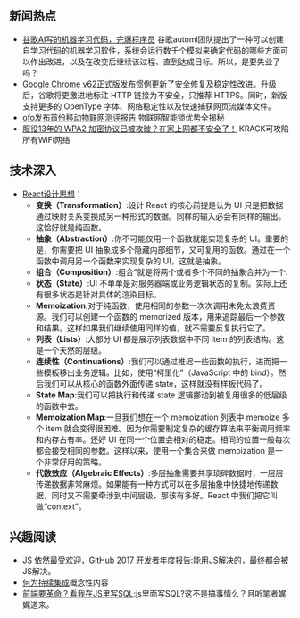 ## 新闻热点
- [谷歌AI写的机器学习代码，完爆程序员](https://www.060694.com/p/81cxd.html) 谷歌automl团队提出了一种可以创建自学习代码的机器学习软件，系统会运行数千个模拟来确定代码的哪些方面可以作出改进，以及在改变后继续该过程、直到达成目标。所以，是要失业了吗？
- [Google Chrome v62正式版发布](https://oschina.net/news/89707/google-chrome-62-0-3202-62)惯例更新了安全修复及稳定性改进。升级后，谷歌将更激进地标注 HTTP 链接为不安全，只推荐 HTTPS。同时，新版支持更多的 OpenType 字体、网络稳定性以及快速捕获网页流媒体文件。
- [ofo发布首份移动物联网测评报告](http://36kr.com/p/5098123.html) 物联网智能锁优势全揭秘
- [服役13年的 WPA2 加密协议已被攻破？在家上网都不安全了！](https://www.leiphone.com/news/201710/GFQDdArpEKh3PeyJ.html) KRACK可攻陷所有WiFi网络

## 技术深入

- [React设计思想](https://github.com/react-guide/react-basic)：
  - **变换（Transformation）**:设计 React 的核心前提是认为 UI 只是把数据通过映射关系变换成另一种形式的数据。同样的输入必会有同样的输出。这恰好就是纯函数。
  - **抽象（Abstraction）**:你不可能仅用一个函数就能实现复杂的 UI。重要的是，你需要把 UI 抽象成多个隐藏内部细节，又可复用的函数。通过在一个函数中调用另一个函数来实现复杂的 UI，这就是抽象。
  - **组合（Composition）**:组合”就是将两个或者多个不同的抽象合并为一个.
  - **状态（State）**:UI 不单单是对服务器端或业务逻辑状态的复制。实际上还有很多状态是针对具体的渲染目标。
  - **Memoization**:对于纯函数，使用相同的参数一次次调用未免太浪费资源。我们可以创建一个函数的 memorized 版本，用来追踪最后一个参数和结果。这样如果我们继续使用同样的值，就不需要反复执行它了。
  - **列表（Lists）**:大部分 UI 都是展示列表数据中不同 item 的列表结构。这是一个天然的层级。
  - **连续性（Continuations）**:我们可以通过推迟一些函数的执行，进而把一些模板移出业务逻辑。比如，使用“柯里化”（JavaScript 中的 bind）。然后我们可以从核心的函数外面传递 state，这样就没有样板代码了。
  - **State Map**:我们可以把执行和传递 state 逻辑挪动到被复用很多的低层级的函数中去。
  - **Memoization Map**:一旦我们想在一个 memoization 列表中 memoize 多个 item 就会变得很困难。因为你需要制定复杂的缓存算法来平衡调用频率和内存占有率。还好 UI 在同一个位置会相对的稳定。相同的位置一般每次都会接受相同的参数。这样以来，使用一个集合来做 memoization 是一个非常好用的策略。
  - **代数效应（Algebraic Effects）**:多层抽象需要共享琐碎数据时，一层层传递数据非常麻烦。如果能有一种方式可以在多层抽象中快捷地传递数据，同时又不需要牵涉到中间层级，那该有多好。React 中我们把它叫做“context”。



## 兴趣阅读

- [JS 依然最受欢迎，GitHub 2017 开发者年度报告](https://mp.weixin.qq.com/s?__biz=MzAxODE2MjM1MA==&mid=2651552833&idx=1&sn=6a94ab04310c41d942d8727ac7994e7a&chksm=8025ab80b7522296e7c26f57b6714d67462a7a1a37c76cd301b18c8845c3fc3485392ff1e138&mpshare=1&scene=23&srcid=1013vY3T4tpBg2hQLgmmpLdY#rd):能用JS解决的，最终都会被JS解决。
- [何为持续集成](http://www.ruanyifeng.com/blog/2015/09/continuous-integration.html)概念性内容
- [前端要革命？看我在JS里写SQL](https://zhuanlan.zhihu.com/p/30152480):js里面写SQL?这不是搞事情么？且听笔者娓娓道来。
